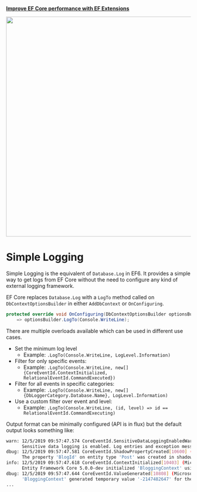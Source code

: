 <a href="https://entityframework-extensions.net/">**Improve EF Core performance with EF Extensions**</a>

<a href="https://entityframework-extensions.net/">
<img src="https://zzzprojects.github.io/images/logo/entityframework-extensions-pub.jpg" width="600" />
</a>

# Simple Logging

Simple Logging is the equivalent of `Database.Log` in EF6. It provides a simple way to get logs from EF Core without the need to configure any kind of external logging framework.

EF Core replaces `Database.Log` with a `LogTo` method called on `DbContextOptionsBuilder` in either `AddDbContext` or `OnConfiguring`. 

```csharp
protected override void OnConfiguring(DbContextOptionsBuilder optionsBuilder)
    => optionsBuilder.LogTo(Console.WriteLine);
```

There are multiple overloads available which can be used in different use cases.

* Set the minimum log level
  * Example: `.LogTo(Console.WriteLine, LogLevel.Information)`
* Filter for only specific events:
  * Example: `.LogTo(Console.WriteLine, new[] {CoreEventId.ContextInitialized, RelationalEventId.CommandExecuted})`
* Filter for all events in specific categories:
  * Example: `.LogTo(Console.WriteLine, new[] {DbLoggerCategory.Database.Name}, LogLevel.Information)`
* Use a custom filter over event and level:
  * Example: `.LogTo(Console.WriteLine, (id, level) => id == RelationalEventId.CommandExecuting)`

Output format can be minimally configured \(API is in flux\) but the default output looks something like:

```bash
warn: 12/5/2019 09:57:47.574 CoreEventId.SensitiveDataLoggingEnabledWarning[10400] (Microsoft.EntityFrameworkCore.Infrastructure)
      Sensitive data logging is enabled. Log entries and exception messages may include sensitive application data, this mode should only be enabled during development.
dbug: 12/5/2019 09:57:47.581 CoreEventId.ShadowPropertyCreated[10600] (Microsoft.EntityFrameworkCore.Model.Validation)
      The property 'BlogId' on entity type 'Post' was created in shadow state because there are no eligible CLR members with a matching name.
info: 12/5/2019 09:57:47.618 CoreEventId.ContextInitialized[10403] (Microsoft.EntityFrameworkCore.Infrastructure)
      Entity Framework Core 5.0.0-dev initialized 'BloggingContext' using provider 'Microsoft.EntityFrameworkCore.SqlServer' with options: SensitiveDataLoggingEnabled
dbug: 12/5/2019 09:57:47.644 CoreEventId.ValueGenerated[10808] (Microsoft.EntityFrameworkCore.ChangeTracking)
      'BloggingContext' generated temporary value '-2147482647' for the 'Id' property of new 'Blog' entity.
...
```

#### 

